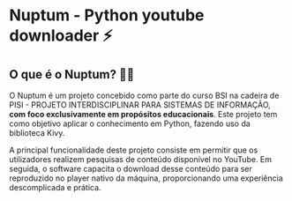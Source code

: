 # Nuptum - Python youtube downloader ⚡

## O que é o Nuptum? 💁🏽

O Nuptum é um projeto concebido como parte do curso BSI na cadeira de PISI - PROJETO INTERDISCIPLINAR PARA SISTEMAS DE INFORMAÇÃO, **com foco exclusivamente em propósitos educacionais**. 
Este projeto tem como objetivo aplicar o conhecimento em Python, fazendo uso da biblioteca Kivy.

A principal funcionalidade deste projeto consiste em permitir que os utilizadores realizem pesquisas de conteúdo disponível no YouTube. Em seguida, o software capacita o download desse conteúdo para ser reproduzido no player nativo da máquina, proporcionando uma experiência descomplicada e prática.
